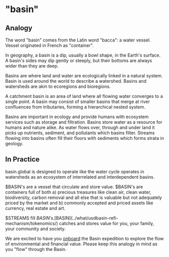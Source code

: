 # "basin"

## Analogy

The word "basin" comes from the Latin word "bacca": a water vessel.  Vessel originated in French as "container".

In geography, a basin is a dip, usually a bowl shape, in the Earth's surface.  A basin's sides may dip gently or steeply, but their bottoms are always wider than they are deep.

Basins are where land and water are ecologically linked in a natural system.  Basin is used around the world to describe a watershed.  Basins and watersheds are akin to ecoregions and bioregions.

A catchment basin is an area of land where all flowing water converges to a single point.  A basin may consist of smaller basins that merge at river confluences from tributaries, forming a hierarchical nested system.

Basins are important in ecology and provide humans with ecosystem services such as storage and filtration.  Basins store water as a resource for humans and nature alike.  As water flows over, through and under land it picks up nutrients, sediment, and pollutants which basins filter.  Streams flowing into basins often fill their floors with sediments which forms strata in geology.

## In Practice

basin.global is designed to operate like the water cycle operates in watersheds as an ecosystem of interrelated and interdependent basins. &#x20;

$BASIN's are a vessel that circulate and store value.  $BASIN's are containers full of both a) precious treasures like clean air, clean water, biodiversity, carbon removal and all else that is valuable but not adequately priced by the market and b) commonly accepted and priced assets like currency, real estate and art. &#x20;

$STREAMS fill $BASIN's.  [$BASIN](../what/usdbasin-refi-mechanism/tokenomics/) catches and stores value for you, your family, your community and society.&#x20;

We are excited to have you [onboard](../quick-links/official-links.md) the Basin expedition to explore the flow of environmental and financial value.  Please keep this analogy in mind as you "flow" through the Basin.
